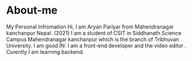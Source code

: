 # About-me
My Personal Infromation
Hi, I am Aryan Pariyar from Mahendranagar kanchanpur Nepal. (2021) I am a student of CSIT in Siddhanath Science Campus Mahendranagar kanchanpur which is the branch of Tribhuvan University.
I am good IN:
I am a front-end developer and the video editor . Curently I am learning backend.
